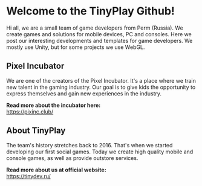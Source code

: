 # Welcome to the TinyPlay Github!
Hi all, we are a small team of game developers from Perm (Russia). We create games and solutions for mobile devices, PC and consoles.
Here we post our interesting developments and templates for game developers. We mostly use Unity, but for some projects we use WebGL.

## Pixel Incubator
We are one of the creators of the Pixel Incubator. It's a place where we train new talent in the gaming industry. Our goal is to give kids the opportunity to express themselves and gain new experiences in the industry.

<b>Read more about the incubator here:</b><br/>
https://pixinc.club/

## About TinyPlay
The team's history stretches back to 2016. That's when we started developing our first social games. Today we create high quality mobile and console games, as well as provide outstore services.

<b>Read more about us at official website:</b><br/>
https://tinydev.ru/
